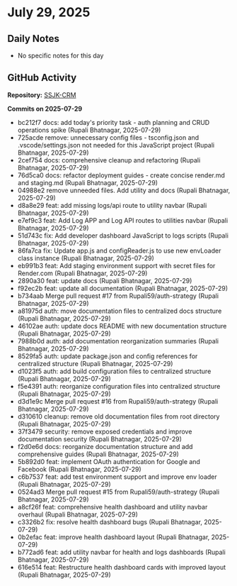 ﻿# July 29, 2025

## Daily Notes

- No specific notes for this day

## GitHub Activity

**Repository:** [SSJK-CRM](https://github.com/Rupali59/SSJK-CRM)

**Commits on 2025-07-29**
- bc212f7 docs: add today's priority task - auth planning and CRUD operations spike (Rupali Bhatnagar, 2025-07-29)
- 725acde remove: unnecessary config files - tsconfig.json and .vscode/settings.json not needed for this JavaScript project (Rupali Bhatnagar, 2025-07-29)
- 2cef754 docs: comprehensive cleanup and refactoring (Rupali Bhatnagar, 2025-07-29)
- 76d5ca0 docs: refactor deployment guides - create concise render.md and staging.md (Rupali Bhatnagar, 2025-07-29)
- 04988e2 remove unneeded files. Add utility and docs (Rupali Bhatnagar, 2025-07-29)
- d8a8e29 feat: add missing logs/api route to utility navbar (Rupali Bhatnagar, 2025-07-29)
- e7ef9c3 feat: Add Log APP and Log API routes to utilities navbar (Rupali Bhatnagar, 2025-07-29)
- 51d743c fix: Add developer dashboard JavaScript to logs scripts (Rupali Bhatnagar, 2025-07-29)
- 86fa7ca fix: Update app.js and configReader.js to use new envLoader class instance (Rupali Bhatnagar, 2025-07-29)
- eb991b3 feat: Add staging environment support with secret files for Render.com (Rupali Bhatnagar, 2025-07-29)
- 2890a30 feat: update docs (Rupali Bhatnagar, 2025-07-29)
- f92ec2b feat: update all documentation (Rupali Bhatnagar, 2025-07-29)
- b734aab Merge pull request #17 from Rupali59/auth-strategy (Rupali Bhatnagar, 2025-07-29)
- a81975d auth: move documentation files to centralized docs structure (Rupali Bhatnagar, 2025-07-29)
- 46102ae auth: update docs README with new documentation structure (Rupali Bhatnagar, 2025-07-29)
- 7988b0d auth: add documentation reorganization summaries (Rupali Bhatnagar, 2025-07-29)
- 8529fa5 auth: update package.json and config references for centralized structure (Rupali Bhatnagar, 2025-07-29)
- d1023f5 auth: add build configuration files to centralized structure (Rupali Bhatnagar, 2025-07-29)
- f5e4391 auth: reorganize configuration files into centralized structure (Rupali Bhatnagar, 2025-07-29)
- d3d1e9c Merge pull request #16 from Rupali59/auth-strategy (Rupali Bhatnagar, 2025-07-29)
- d310610 cleanup: remove old documentation files from root directory (Rupali Bhatnagar, 2025-07-29)
- 37f3479 security: remove exposed credentials and improve documentation security (Rupali Bhatnagar, 2025-07-29)
- f2d0e6d docs: reorganize documentation structure and add comprehensive guides (Rupali Bhatnagar, 2025-07-29)
- 5b892d0 feat: implement OAuth authentication for Google and Facebook (Rupali Bhatnagar, 2025-07-29)
- c6b7537 feat: add test environment support and improve env loader (Rupali Bhatnagar, 2025-07-29)
- 0524ad3 Merge pull request #15 from Rupali59/auth-strategy (Rupali Bhatnagar, 2025-07-29)
- a8cf26f feat: comprehensive health dashboard and utility navbar overhaul (Rupali Bhatnagar, 2025-07-29)
- c3326b2 fix: resolve health dashboard bugs (Rupali Bhatnagar, 2025-07-29)
- 0b2efac feat: improve health dashboard layout (Rupali Bhatnagar, 2025-07-29)
- b772ad6 feat: add utility navbar for health and logs dashboards (Rupali Bhatnagar, 2025-07-29)
- 616e514 feat: Restructure health dashboard cards with improved layout (Rupali Bhatnagar, 2025-07-29)

